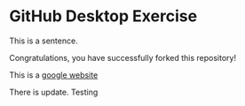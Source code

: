 # GitHub Desktop Exercise

This is a sentence.

Congratulations, you have successfully forked this repository!

This is a [google website](https://www.google.com)

There is update. Testing
